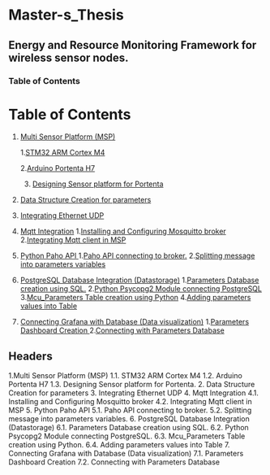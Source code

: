 # Master-s_Thesis
## Energy and Resource Monitoring Framework for wireless sensor nodes.
### Table of Contents  
# Table of Contents
1. [Multi Sensor Platform (MSP) ](#example)

   1.[STM32 ARM Cortex M4 ](#example)
   
   2.[Arduino Portenta H7 ](#example2)
   
   3. [Designing Sensor platform for Portenta](#example3)
2. [Data Structure Creation for parameters](#example2)
3. [Integrating Ethernet UDP](#third-example)
4. [Mqtt Integration](#fourth-example)
   1.[Installing and Configuring Mosquitto broker](#example)
   2.[Integrating Mqtt client in MSP ](#example2)
5. [Python Paho API ](#fifth-example)
   1.[Paho API connecting to broker.](#example)
   2.[Splitting message into parameters variables ](#example2)
6. [PostgreSQL Database Integration (Datastorage)](#sixth-example)
   1.[Parameters Database creation using SQL.](#example)
   2.[Python Psycopg2 Module connecting PostgreSQL](#example2)
   3.[Mcu_Parameters Table creation using Python](#example3)
   4.[Adding parameters values into Table](#example4)
7. [Connecting Grafana with Database (Data visualization)](#seventh-example)
   1.[Parameters Dashboard Creation ](#example)
   2.[Connecting with Parameters Database](#example2)
   
## Headers
1.Multi Sensor Platform (MSP) 
   1.1.	STM32 ARM Cortex M4
   1.2.	Arduino Portenta H7
   1.3.	Designing Sensor platform for Portenta.
2.	Data Structure Creation for parameters
3.	Integrating Ethernet UDP
4.  Mqtt Integration
    4.1.	Installing and Configuring Mosquitto broker
    4.2.	Integrating Mqtt client in MSP
5.	Python Paho API 
    5.1.	 Paho API connecting to broker.
    5.2.	Splitting message into parameters variables.
6.	PostgreSQL Database Integration (Datastorage)
    6.1.	Parameters Database creation using SQL.
    6.2.	Python Psycopg2 Module connecting PostgreSQL.
    6.3.	Mcu_Parameters Table creation using Python.
    6.4.	Adding parameters values into Table
7.	Connecting Grafana with Database (Data visualization)
    7.1.	Parameters Dashboard Creation 
    7.2.	Connecting with Parameters Database

